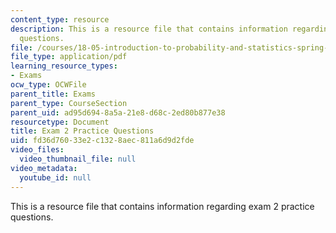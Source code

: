 ```yaml
---
content_type: resource
description: This is a resource file that contains information regarding exam 2 practice
  questions.
file: /courses/18-05-introduction-to-probability-and-statistics-spring-2014/fd36d76033e2c1328aec811a6d9d2fde_MIT18_05S14_Prac_Exam2.pdf
file_type: application/pdf
learning_resource_types:
- Exams
ocw_type: OCWFile
parent_title: Exams
parent_type: CourseSection
parent_uid: ad95d694-8a5a-21e8-d68c-2ed80b877e38
resourcetype: Document
title: Exam 2 Practice Questions
uid: fd36d760-33e2-c132-8aec-811a6d9d2fde
video_files:
  video_thumbnail_file: null
video_metadata:
  youtube_id: null
---
```

This is a resource file that contains information regarding exam 2 practice questions.

